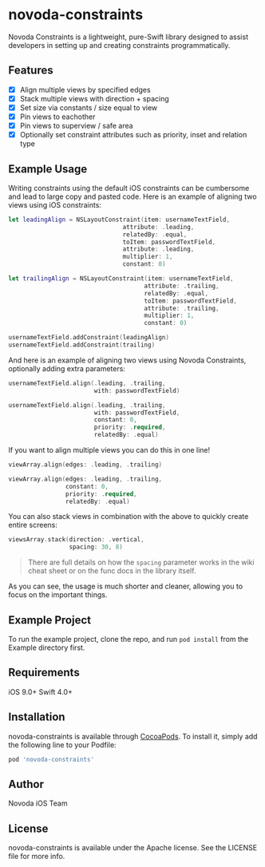 # novoda-constraints

Novoda Constraints is a lightweight, pure-Swift library designed to assist developers in setting up and creating constraints programmatically.

## Features

- [x] Align multiple views by specified edges
- [x] Stack multiple views with direction + spacing
- [x] Set size via constants / size equal to view
- [x] Pin views to eachother
- [x] Pin views to superview / safe area
- [x] Optionally set constraint attributes such as priority, inset and relation type

## Example Usage

Writing constraints using the default iOS constraints can be cumbersome and lead to large copy and pasted code. Here is an example of aligning two views using iOS constraints:

```swift
let leadingAlign = NSLayoutConstraint(item: usernameTextField,
                                attribute: .leading,
                                relatedBy: .equal,
                                toItem: passwordTextField,
                                attribute: .leading,
                                multiplier: 1,
                                constant: 0)

let trailingAlign = NSLayoutConstraint(item: usernameTextField,
                                      attribute: .trailing,
                                      relatedBy: .equal,
                                      toItem: passwordTextField,
                                      attribute: .trailing,
                                      multiplier: 1,
                                      constant: 0)

usernameTextField.addConstraint(leadingAlign)
usernameTextField.addConstraint(trailing)
```


And here is an example of aligning two views using Novoda Constraints, optionally adding extra parameters:

```swift
usernameTextField.align(.leading, .trailing,
                        with: passwordTextField)

usernameTextField.align(.leading, .trailing,
                        with: passwordTextField,
                        constant: 0,
                        priority: .required,
                        relatedBy: .equal)
```


If you want to align multiple views you can do this in one line!

```swift
viewArray.align(edges: .leading, .trailing)

viewArray.align(edges: .leading, .trailing,
                constant: 0,
                priority: .required,
                relatedBy: .equal)
```


You can also stack views in combination with the above to quickly create entire screens:

```swift
viewsArray.stack(direction: .vertical,
                 spacing: 30, 8)
```
> There are full details on how the `spacing` parameter works in the wiki cheat sheet or on the func docs in the library itself.


As you can see, the usage is much shorter and cleaner, allowing you to focus on the important things.


## Example Project

To run the example project, clone the repo, and run `pod install` from the Example directory first.

## Requirements

iOS 9.0+
Swift 4.0+

## Installation

novoda-constraints is available through [CocoaPods](https://cocoapods.org). To install
it, simply add the following line to your Podfile:

```ruby
pod 'novoda-constraints'
```

## Author

Novoda iOS Team

## License

novoda-constraints is available under the Apache license. See the LICENSE file for more info.
